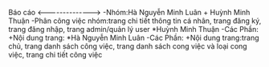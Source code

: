  Báo cáo 
 <-------------->
 -Nhóm:Hà Nguyễn Minh Luân + Huỳnh Minh Thuận
 -Phân công việc nhóm:trang chi tiết thông tin cá nhân, trang đăng ký, trang đăng nhập, trang admin/quản lý user
 *Huỳnh Minh Thuận
 -Các Phần:
    +Nội dung trang: 
 *Hà Nguyễn Minh Luân
  -Các Phần:
    +Nội dung trang:trang chủ, trang danh sách công việc, trang danh sách cong việc và loại cong việc, trang chi tiết công việc

